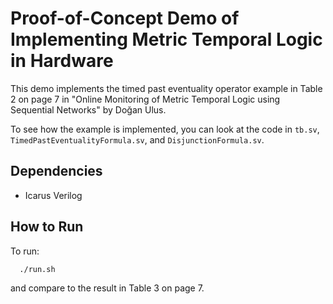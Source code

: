 # Proof-of-Concept Demo of Implementing Metric Temporal Logic in Hardware

This demo implements the timed past eventuality operator example in Table 2
on page 7 in "Online Monitoring of Metric Temporal Logic using Sequential
Networks" by Doğan Ulus.

To see how the example is implemented, you can
look at the code in ```tb.sv```, ```TimedPastEventualityFormula.sv```, and
```DisjunctionFormula.sv```.

## Dependencies
- Icarus Verilog

## How to Run

To run:
```
  ./run.sh
```

and compare to the result in Table 3 on page 7.
